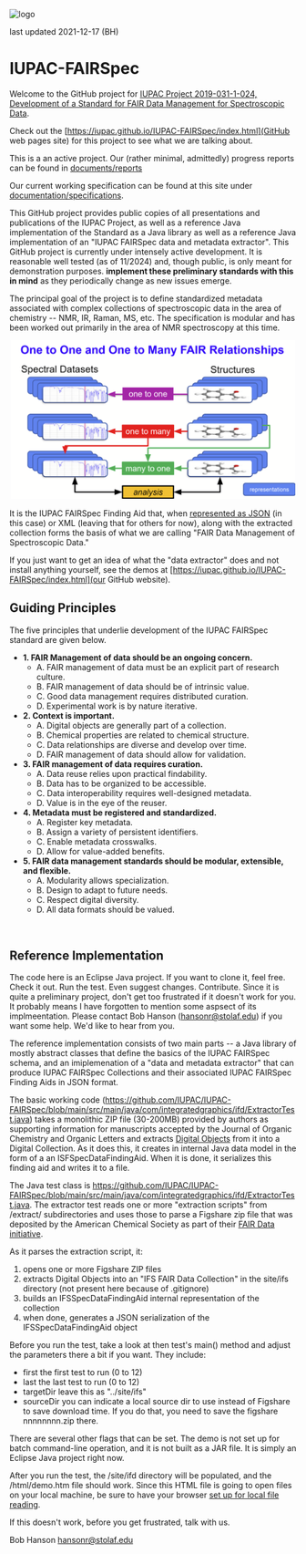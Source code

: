 ![logo](https://iupac.org/wp-content/themes/iupac/dist/images/logo.png)

last updated 2021-12-17 (BH)

# IUPAC-FAIRSpec

Welcome to the GitHub project for 
[IUPAC Project 2019-031-1-024, Development of a Standard for FAIR Data Management for Spectroscopic Data](https://iupac.org/projects/project-details/?project_nr=2019-031-1-024). 

Check out the [https://iupac.github.io/IUPAC-FAIRSpec/index.html](GitHub web pages site) for this project to see what we are talking about.

This is a an active project. Our (rather minimal, admittedly) progress reports can be found in [documents/reports](https://github.com/IUPAC/IUPAC-FAIRSpec/tree/main/documents/reports)

Our current working specification can be found at this site under [documentation/specifications](documents/specifications). 

This GitHub project provides public copies of all presentations and publications of the IUPAC Project, as well as a reference Java implementation of the Standard as a Java library as well as a reference Java implementation of an "IUPAC FAIRSpec data and metadata extractor". This GitHub project is currently under intensely active development. It is reasonable well tested (as of 11/2024) and, though public, is only meant for demonstration purposes. **implement these preliminary standards with this in mind** as they periodically change as new issues emerge. 

The principal goal of the project is to define standardized metadata associated with complex collections of spectroscopic data in the area of chemistry -- NMR, IR, Raman, MS, etc. The specification is modular and has been worked out primarily in the area of NMR spectroscopy at this time. 

<p align="center">
<img src="documents/images/one-to-many.png" width="500"/>
</p>

It is the IUPAC FAIRSpec Finding Aid that, when [represented as JSON](https://chemapps.stolaf.edu/iupac/site/ifd4/acs.joc.0c00770/IFD.findingaid.json) (in this case) or XML (leaving that for others for now), along with the extracted collection forms the basis of what we are calling "FAIR Data Management of Spectroscopic Data." 
 
If you just want to get an idea of what the "data extractor" does and not install anything yourself, see the demos at [https://iupac.github.io/IUPAC-FAIRSpec/index.html](our GitHub website). 

## Guiding Principles

The five principles that underlie development of the IUPAC FAIRSpec standard are given below.
<ul><li><b>1. FAIR Management of data should be an ongoing concern.</b>
<ul><li>A.	FAIR management of data must be an explicit part of research culture.
</li><li>B.	FAIR management of data should be of intrinsic value.
</li><li>C.	Good data management requires distributed curation.
</li><li>D.	Experimental work is by nature iterative.
</li></ul></li><li><b>2. Context is important.</b>
<ul><li>A.	Digital objects are generally part of a collection.
</li><li>B.	Chemical properties are related to chemical structure.
</li><li>C.	Data relationships are diverse and develop over time.
</li><li>D.	FAIR management of data should allow for validation.
</li></ul></li><li><b>3. FAIR management of data requires curation.</b>
<ul><li>A.	Data reuse relies upon practical findability.
</li><li>B.	Data has to be organized to be accessible.
</li><li>C.	Data interoperability requires well-designed metadata.
</li><li>D.	Value is in the eye of the reuser.
</li></ul></li><li><b>4. Metadata must be registered and standardized.</b>
<ul><li>A.	Register key metadata.
</li><li>B.	Assign a variety of persistent identifiers.
</li><li>C.	Enable metadata crosswalks.
</li><li>D.	Allow for value-added benefits.
</li></ul></li><li><b>5. FAIR data management standards should be modular, extensible, and flexible.</b>
<ul><li>A.	Modularity allows specialization.
</li><li>B.	Design to adapt to future needs.
</li><li>C.	Respect digital diversity.
</li><li>D.	All data formats should be valued.
</li></ul></li></ul> 


## Reference Implementation

The code here is an Eclipse Java project. If you want to clone it, feel free. Check it out. Run the test. Even suggest changes. Contribute. Since it is quite a preliminary project, don't get too frustrated if it doesn't work for you. It probably means I have forgotten to mention some aspsect of its implmeentation. Please contact Bob Hanson (hansonr@stolaf.edu) if you want some help. We'd like to hear from you.

The reference implementation consists of two main parts -- a Java library of mostly abstract classes that define the basics of the IUPAC FAIRSpec schema, and an imiplemenation of a "data and metadata extractor" that can produce IUPAC FAIRSpec Collections and their associated IUPAC FAIRSpec Finding Aids in JSON format.

The basic working code (https://github.com/IUPAC/IUPAC-FAIRSpec/blob/main/src/main/java/com/integratedgraphics/ifd/ExtractorTest.java) takes a monolithic ZIP file (30-200MB) provided by authors as supporting information for manuscripts accepted by the Journal of Organic Chemistry and Organic Letters and extracts [Digital Objects](https://www.rd-alliance.org/system/files/DFT%20Core%20Terms-and%20model-v1-6.pdf) from it into a Digital Collection. As it does this, it creates in internal Java data model in the form of a an ISFSpecDataFindingAid. When it is done, it serializes this finding aid and writes it to a file. 

The Java test class is https://github.com/IUPAC/IUPAC-FAIRSpec/blob/main/src/main/java/com/integratedgraphics/ifd/ExtractorTest.java. The extractor test reads one or more "extraction scripts" from /extract/ subdirectories and uses those to parse a Figshare zip file that was deposited by the American Chemical Society as part of their [FAIR Data initiative](https://pubs.acs.org/doi/10.1021/acs.orglett.0c00383). 

As it parses the extraction script, it:

<ol>
    <li>opens one or more Figshare ZIP files</li>
    <li>extracts Digital Objects into an "IFS FAIR Data Collection" in the site/ifs directory (not present here because of .gitignore)</li>
    <li>builds an IFSSpecDataFindingAid internal representation of the collection</li>
    <li>when done, generates a JSON serialization of the IFSSpecDataFindingAid object</li>
</ol>
    
Before you run the test, take a look at then test's main() method and adjust the parameters there a bit if you want. They include:

<ul>
    <li>first   the first test to run (0 to 12)</li>
    <li>last    the last test to run (0 to 12)</li>
    <li>targetDir  leave this as "../site/ifs"</li>
    <li>sourceDir  you can indicate a local source dir to use instead of Figshare to save download time. If you do that, you need to save the figshare nnnnnnnn.zip there.</li>
</ul>    
        
There are several other flags that can be set. The demo is not set up for batch command-line operation, and it is not built as a JAR file. It is simply an Eclipse Java project right now.

After you run the test, the /site/ifd directory will be populated, and the /html/demo.htm file should work. Since this HTML file is going to open files on your local machine, be sure to have your browser [set up for local file reading](http://wiki.jmol.org/index.php/Troubleshooting/Local_Files).
    
If this doesn't work, before you get frustrated, talk with us. 

Bob Hanson 
hansonr@stolaf.edu

